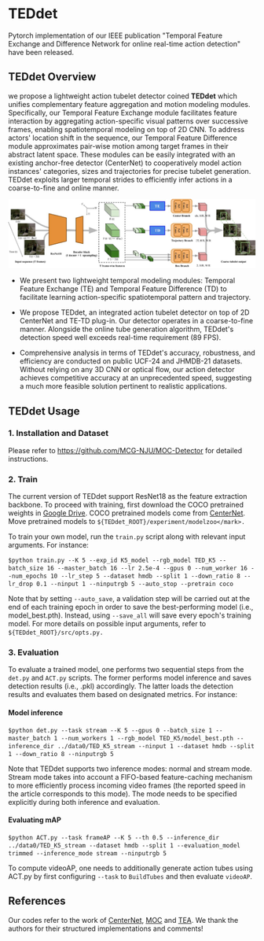 # TEDdet
Pytorch implementation of our IEEE publication "Temporal Feature Exchange and Difference Network for online real-time action detection" have been released.

## TEDdet Overview
we propose a lightweight action tubelet detector coined **TEDdet** which unifies complementary feature aggregation and motion modeling modules. Specifically, our Temporal Feature Exchange module facilitates feature interaction by aggregating action-specific visual patterns over successive frames, enabling spatiotemporal modeling on top of 2D CNN. To address actors' location shift in the sequence, our Temporal Feature Difference module approximates pair-wise motion among target frames in their abstract latent space. These modules can be easily integrated with an existing anchor-free detector (CenterNet) to cooperatively model action instances' categories, sizes and trajectories for precise tubelet generation. TEDdet exploits larger temporal strides to efficiently infer actions in a coarse-to-fine and online manner. 

![alt text](https://github.com/alphadadajuju/TEDdet/blob/master/images/pipeline.jpg)

* We present two lightweight temporal modeling modules: Temporal Feature Exchange (TE) and Temporal Feature Difference (TD) to facilitate learning action-specific spatiotemporal pattern and trajectory.

* We propose TEDdet, an integrated action tubelet detector on top of 2D CenterNet and TE-TD plug-in. Our detector operates in a coarse-to-fine manner. Alongside the online tube generation algorithm, TEDdet's detection speed well exceeds real-time requirement (89 FPS).

* Comprehensive analysis in terms of TEDdet's accuracy, robustness, and efficiency are conducted on public UCF-24 and JHMDB-21 datasets. Without relying on any 3D CNN or optical flow, our action detector achieves competitive accuracy at an unprecedented speed, suggesting a much more feasible solution pertinent to realistic applications.

## TEDdet Usage
### 1. Installation and Dataset
Please refer to https://github.com/MCG-NJU/MOC-Detector for detailed instructions.

### 2. Train
The current version of TEDdet support ResNet18 as the feature extraction backbone. To proceed with training, first download the COCO pretrained weights in [Google Drive](https://drive.google.com/drive/folders/1r2uYo-4hL6oOzRARFsYIn5Pu2Lv7VS6m). COCO pretrained models come from [CenterNet](https://github.com/xingyizhou/CenterNet). Move pretrained models to ```${TEDdet_ROOT}/experiment/modelzoo</mark>.```

To train your own model, run the ```train.py``` script along with relevant input arguments. For instance:

```
$python train.py --K 5 --exp_id K5_model --rgb_model TED_K5 --batch_size 16 --master_batch 16 --lr 2.5e-4 --gpus 0 --num_worker 16 --num_epochs 10 --lr_step 5 --dataset hmdb --split 1 --down_ratio 8 --lr_drop 0.1 --ninput 1 --ninputrgb 5 --auto_stop --pretrain coco 
```

Note that by setting ```--auto_save```, a validation step will be carried out at the end of each training epoch in order to save the best-performing model (i.e., model_best.pth). Instead, using ```--save_all``` will save every epoch's training model. For more details on possible input arguments, refer to ```${TEDdet_ROOT}/src/opts.py.```

### 3. Evaluation
To evaluate a trained model, one performs two sequential steps from the ```det.py``` and ```ACT.py``` scripts. The former performs model inference and saves detection results (i.e., .pkl) accordingly. The latter loads the detection results and evaluates them based on designated metrics. For instance:

#### Model inference 
```
$python det.py --task stream --K 5 --gpus 0 --batch_size 1 --master_batch 1 --num_workers 1 --rgb_model TED_K5/model_best.pth --inference_dir ../data0/TED_K5_stream --ninput 1 --dataset hmdb --split 1 --down_ratio 8 --ninputrgb 5 
```

Note that TEDdet supports two inference modes: normal and stream mode. Stream mode takes into account a FIFO-based feature-caching mechanism to more efficiently process incoming video frames (the reported speed in the article corresponds to this mode). The mode needs to be specified explicitly during both inference and evaluation.

#### Evaluating mAP

```
$python ACT.py --task frameAP --K 5 --th 0.5 --inference_dir ../data0/TED_K5_stream --dataset hmdb --split 1 --evaluation_model trimmed --inference_mode stream --ninputrgb 5
```
To compute videoAP, one needs to additionally generate action tubes using ACT.py by first configuring ```--task``` to ```BuildTubes``` and then evaluate ```videoAP```.

## References
Our codes refer to the work of [CenterNet](https://github.com/xingyizhou/CenterNet), [MOC](https://github.com/MCG-NJU/MOC-Detector) and [TEA](https://github.com/Phoenix1327/tea-action-recognition). We thank the authors for their structured implementations and comments!
